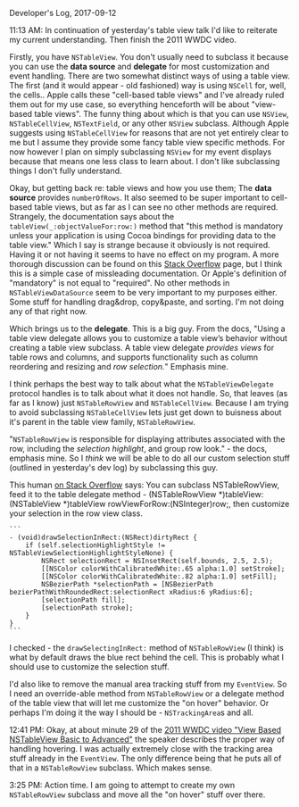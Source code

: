 Developer's Log, 2017-09-12

11:13 AM: In continuation of yesterday's table view talk I'd like to reiterate my current understanding. Then finish the 2011 WWDC video.

Firstly, you have `NSTableView`. You don't usually need to subclass it because you can use the **data source** and **delegate** for most customization and event handling. There are two somewhat distinct ways of using a table view. The first (and it would appear - old fashioned) way is using `NSCell` for, well, the cells.. Apple calls these "cell-based table views" and I've already ruled them out for my use case, so everything henceforth will be about "view-based table views". The funny thing about which is that you can use `NSView`, `NSTableCellView`, `NSTextField`, or any other `NSView` subclass. Although Apple suggests using `NSTableCellView` for reasons that are not yet entirely clear to me but I assume they provide some fancy table view specific methods. For now however I plan on simply subclassing `NSView` for my event displays because that means one less class to learn about. I don't like subclassing things I don't fully understand.

Okay, but getting back re: table views and how you use them; The **data source** provides `numberOfRows`. It also seemed to be super important to cell-based table views, but as far as I can see no other methods are required. Strangely, the documentation says about the `tableView(_:objectValueFor:row:)` method that "this method is mandatory unless your application is using Cocoa bindings for providing data to the table view." Which I say is strange because it obviously is not required. Having it or not having it seems to have no effect on my program. A more thorough discussion can be found on this [Stack Overflow](https://stackoverflow.com/questions/41708427/purpose-of-tableview-objectvalueforrow) page, but I think this is a simple case of missleading documentation. Or Apple's definition of "mandatory" is not equal to "required". No other methods in `NSTableViewDataSource` seem to be very important to my purposes either. Some stuff for handling drag&drop, copy&paste, and sorting. I'm not doing any of that right now.

Which brings us to the **delegate**. This is a big guy. From the docs, "Using a table view delegate allows you to customize a table view’s behavior without creating a table view subclass. A table view delegate *provides views* for table rows and columns, and supports functionality such as column reordering and resizing and *row selection.*" Emphasis mine.

I think perhaps the best way to talk about what the `NSTableViewDelegate` protocol handles is to talk about what it does not handle. So, that leaves (as far as I know) just `NSTableRowView` and `NSTableCellView`. Because I am trying to avoid subclassing `NSTableCellView` lets just get down to buisness about it's parent in the table view family, `NSTableRowView`.

"`NSTableRowView` is responsible for displaying attributes associated with the row, including the *selection highlight*, and group row look." - the docs, emphasis mine. So I *think* we will be able to do all our custom selection stuff (outlined in yesterday's dev log) by subclassing this guy.

This human [on Stack Overflow](https://stackoverflow.com/questions/9463871/change-selection-color-on-view-based-nstableview) says:
    You can subclass NSTableRowView, feed it to the table delegate method - (NSTableRowView *)tableView:(NSTableView *)tableView rowViewForRow:(NSInteger)row;, then customize your selection in the row view class.

    ```
    - (void)drawSelectionInRect:(NSRect)dirtyRect {
        if (self.selectionHighlightStyle != NSTableViewSelectionHighlightStyleNone) {
            NSRect selectionRect = NSInsetRect(self.bounds, 2.5, 2.5);
            [[NSColor colorWithCalibratedWhite:.65 alpha:1.0] setStroke];
            [[NSColor colorWithCalibratedWhite:.82 alpha:1.0] setFill];
            NSBezierPath *selectionPath = [NSBezierPath bezierPathWithRoundedRect:selectionRect xRadius:6 yRadius:6];
            [selectionPath fill];
            [selectionPath stroke];
        }
    }
    ```
    
I checked - the `drawSelectingInRect:` method of `NSTableRowView` (I think) is what by default draws the blue rect behind the cell. This is probably what I should use to customize the selection stuff.

I'd also like to remove the manual area tracking stuff from my `EventView`. So I need an override-able method from `NSTableRowView` or a delegate method of the table view that will let me customize the "on hover" behavior. Or perhaps I'm doing it the way I should be - `NSTrackingArea`s and all.

12:41 PM: Okay, at about minute 29 of the [2011 WWDC video "View Based NSTableView Basic to Advanced"](https://developer.apple.com/videos/play/wwdc2011/120/) the speaker describes the proper way of handling hovering. I was actually extremely close with the tracking area stuff already in the `EventView`. The only difference being that he puts all of that in a `NSTableRowView` subclass. Which makes sense.

3:25 PM: Action time. I am going to attempt to create my own `NSTableRowView` subclass and move all the "on hover" stuff over there.


